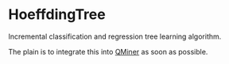 HoeffdingTree
=============

Incremental classification and regression tree learning algorithm. 

The plain is to integrate this into [QMiner](https://github.com/qminer/qminer) as soon as possible. 
